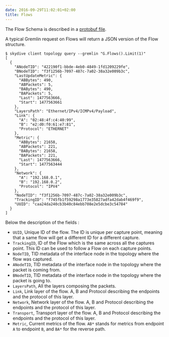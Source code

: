 ```yaml
---
date: 2016-09-29T11:02:01+02:00
title: Flows
---
```


The Flow Schema is described in a
[protobuf file](https://github.com/skydive-project/skydive/blob/master/flow/flow.proto).

A typical Gremlin request on Flows will return a JSON version of the Flow
structure.

```console
$ skydive client topology query --gremlin "G.Flows().Limit(1)"
[
  {
    "ANodeTID": "422190f1-bbde-4eb0-4849-1fd1209229fe",
    "BNodeTID": "f3f1256b-7097-487c-7a02-38a32e009b3c",
    "LastUpdateMetric": {
      "ABBytes": 490,
      "ABPackets": 5,
      "BABytes": 490,
      "BAPackets": 5,
      "Last": 1477563666,
      "Start": 1477563661
    },
    "LayersPath": "Ethernet/IPv4/ICMPv4/Payload",
    "Link": {
      "A": "02:48:4f:c4:40:99",
      "B": "e2:d0:f0:61:e7:81",
      "Protocol": "ETHERNET"
    },
    "Metric": {
      "ABBytes": 21658,
      "ABPackets": 221,
      "BABytes": 21658,
      "BAPackets": 221,
      "Last": 1477563666,
      "Start": 1477563444
    },
    "Network": {
      "A": "192.168.0.1",
      "B": "192.168.0.2",
      "Protocol": "IPV4"
    },
    "NodeTID": "f3f1256b-7097-487c-7a02-38a32e009b3c",
    "TrackingID": "f745fb1f59298a1773e35827adfa42dab4f469f9",
    "UUID": "caa24da240cb3b40c84ebb708e2e5dcbe3c54784"
  }
]
```

Below the description of the fields :

* `UUID`, Unique ID of the flow. The ID is unique per capture point, meaning
  that a same flow will get a different ID for a different capture.
* `TrackingID`, ID of the Flow which is the same across all the
   captures point. This ID can be used to follow a Flow on each capture points.
* `NodeTID`, TID metadata of the interface node in the topology where the flow was
  captured.
* `ANodeTID`, TID metadata of the interface node in the topology where the packet is
  coming from.
* `BNodeTID`, TID metadata of the interface node in the topology where the packet is
  going to.
* `LayersPath`, All the layers composing the packets.
* `Link`, Link layer of the flow. A, B and Protocol describing the endpoints and
  the protocol of this layer.
* `Network`, Network layer of the flow. A, B and Protocol describing the
  endpoints and the protocol of this layer.
* `Transport`, Transport layer of the flow. A, B and Protocol describing the
  endpoints and the protocol of this layer.
* `Metric`, Current metrics of the flow. `AB*` stands for metrics from
  endpoint `A` to endpoint `B`, and `BA*` for the reverse path.
